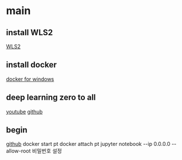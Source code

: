# main

## install WLS2

[WLS2](https://docs.microsoft.com/ko-kr/windows/wsl/install-win10#step-4---download-the-linux-kernel-update-package)

## install docker

[docker for windows](https://docs.docker.com/docker-for-windows/install/)

## deep learning zero to all
[youtube](https://www.youtube.com/playlist?list=PLQ28Nx3M4JrhkqBVIXg-i5_CVVoS1UzAv)
[github](https://github.com/deeplearningzerotoall/PyTorch)

## begin
[github](https://github.com/deeplearningzerotoall/PyTorch/blob/master/docker_user_guide.md)
docker start pt
docker attach pt
jupyter notebook --ip 0.0.0.0 --allow-root
비밀번호 설정

